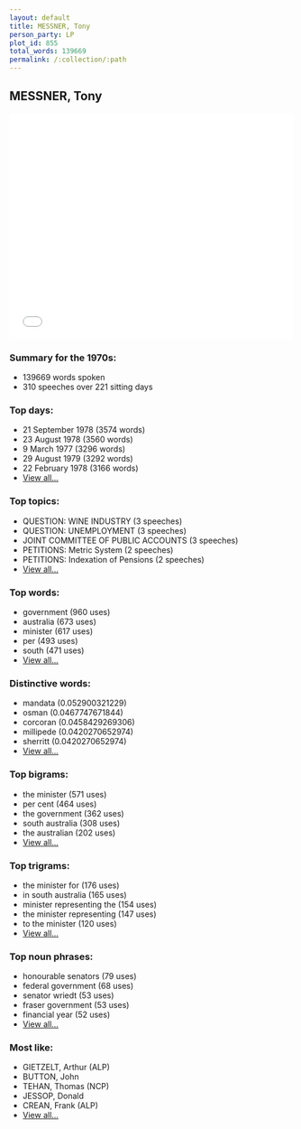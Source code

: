 ```yaml
---
layout: default
title: MESSNER, Tony
person_party: LP
plot_id: 855
total_words: 139669
permalink: /:collection/:path
---
```


## MESSNER, Tony

<iframe width="100%" height="400" frameborder="0" scrolling="no" src="//plot.ly/~wragge/855.embed"></iframe>


### Summary for the 1970s:

* 139669 words spoken
* 310 speeches over 221 sitting days


### Top days:

* 21 September 1978 (3574 words)
* 23 August 1978 (3560 words)
* 9 March 1977 (3296 words)
* 29 August 1979 (3292 words)
* 22 February 1978 (3166 words)
* [View all...](days/)


### Top topics:

* QUESTION: WINE INDUSTRY (3 speeches)
* QUESTION: UNEMPLOYMENT (3 speeches)
* JOINT COMMITTEE OF PUBLIC ACCOUNTS (3 speeches)
* PETITIONS: Metric System (2 speeches)
* PETITIONS: Indexation of Pensions (2 speeches)
* [View all...](topics/)


### Top words:

* government (960 uses)
* australia (673 uses)
* minister (617 uses)
* per (493 uses)
* south (471 uses)
* [View all...](words/)


### Distinctive words:

* mandata (0.052900321229)
* osman (0.0467747671844)
* corcoran (0.0458429269306)
* millipede (0.0420270652974)
* sherritt (0.0420270652974)
* [View all...](sig_words/)


### Top bigrams:

* the minister (571 uses)
* per cent (464 uses)
* the government (362 uses)
* south australia (308 uses)
* the australian (202 uses)
* [View all...](bigrams/)


### Top trigrams:

* the minister for (176 uses)
* in south australia (165 uses)
* minister representing the (154 uses)
* the minister representing (147 uses)
* to the minister (120 uses)
* [View all...](trigrams/)


### Top noun phrases:

* honourable senators (79 uses)
* federal government (68 uses)
* senator wriedt (53 uses)
* fraser government (53 uses)
* financial year (52 uses)
* [View all...](noun_phrases/)


### Most like:

* GIETZELT, Arthur (ALP)
* BUTTON, John 
* TEHAN, Thomas (NCP)
* JESSOP, Donald 
* CREAN, Frank (ALP)
* [View all...](similarities/)

